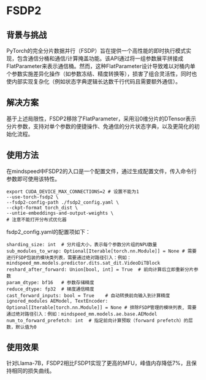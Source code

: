 # FSDP2

## 背景与挑战

PyTorch的完全分片数据并行（FSDP）旨在提供一个高性能的即时执行模式实现，包含通信分桶和通信/计算掩盖功能。该API通过将一组参数展平拼接成FlatParameter来表示通信桶。然而，这种FlatParameter设计导致难以对桶内单个参数实施差异化操作（如参数冻结、精度转换等），损害了组合灵活性，同时也使内部实现复杂化（例如状态字典逻辑长达数千行代码且需要额外通信）。

## 解决方案

基于上述局限性，FSDP2移除了FlatParameter，采用沿0维分片的DTensor表示分片参数，支持对单个参数的便捷操作、免通信的分片状态字典，以及更简化的初始化流程。

## 使用方法

在mindspeed中FSDP2的入口是一个配置文件，通过生成配置文件，传入命令行参数即可使用该特性。
```
export CUDA_DEVICE_MAX_CONNECTIONS=2 # 设置不能为1
--use-torch-fsdp2 \
--fsdp2-config-path ./fsdp2_config.yaml \
--ckpt-format torch_dist \
--untie-embeddings-and-output-weights \
# 注意不能打开分布式优化器
```
fsdp2_config.yaml的配置项如下：
```
sharding_size: int	# 分片组大小，表示每个参数分片组的NPU数量
sub_modules_to_wrap: Optional[Iterable[torch.nn.Module]] = None	# 需要进行FSDP包装的模块类列表，需要通过绝对路径引入：例如：mindspeed_mm.models.predictor.dits.sat_dit.VideoDiTBlock
reshard_after_forward: Union[bool, int] = True	# 前向计算后立即重新分片参数
param_dtype: bf16	# 参数存储精度
reduce_dtype: fp32	# 梯度通信精度
cast_forward_inputs: bool = True	# 自动转换前向输入到计算精度
ignored_modules	AEModel, TextEncoder: Optional[Iterable[torch.nn.Module]] = None # 排除FSDP管理的模块列表, 需要通过绝对路径引入：例如：mindspeed_mm.models.ae.base.AEModel
num_to_forward_prefetch: int  # 指定前向计算预取（forward prefetch）的层数，默认值为0
```

## 使用效果
针对Llama-7B，FSDP2相比FSDP1实现了更高的MFU，峰值内存降低7%，且保持相同的损失曲线。